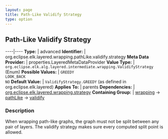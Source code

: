 ```yaml
---
layout: page
title: Path-Like Validify Strategy
type: option
---
```

## Path-Like Validify Strategy

----|----
**Type:** | advanced
**Identifier:** | org.eclipse.elk.layered.wrapping.pathLike.validify.strategy
**Meta Data Provider:** | properties.LayeredMetaDataProvider
**Value Type:** | `org.eclipse.elk.alg.layered.intermediate.wrapping.ValidifyStrategy` (Enum)
**Possible Values:** | `GREEDY`<br>`LOOK_BACK`<br>`NO`
**Default Value:** | `ValidifyStrategy.GREEDY` (as defined in org.eclipse.elk.layered)
**Applies To:** | parents
**Dependencies:** | [org.eclipse.elk.layered.wrapping.strategy](org-eclipse-elk-layered-wrapping-strategy)
**Containing Group:** | [wrapping](org-eclipse-elk-layered-wrapping) -> [pathLike](org-eclipse-elk-layered-wrapping-pathLike) -> [validify](org-eclipse-elk-layered-wrapping-pathLike-validify)

### Description

When wrapping path-like graphs, the graph must not be split between any pair of layers. The validify strategy makes sure every computed split point is allowed.
